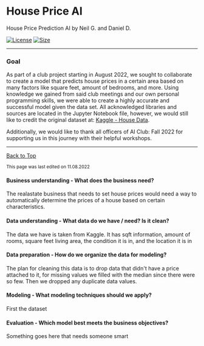 # House Price AI

House Price Prediction AI by Neil G. and Daniel D.

[![License](https://img.shields.io/github/license/RandomKiddo/HousePriceAI)](https://www.gnu.org/licenses/agpl-3.0.en.html)
[![Size](https://img.shields.io/github/languages/code-size/RandomKiddo/HousePriceAI)](https://github.com/RandomKiddo/HousePriceAI/blob/master/Project.ipynb)
___

### Goal

As part of a club project starting in August 2022, we sought to collaborate to create a model that predicts house prices in a certain area based on many factors like square feet, amount of bedrooms, and more. Using knowledge we gained from said club meetings and our own personal programming skills, we were able to create a highly accurate and successful model given the data set. All acknowledged libraries and sources are located in the Jupyter Notebook file, however, we would still like to credit the original dataset at: [Kaggle - House Data](https://www.kaggle.com/datasets/shree1992/housedata).

Additionally, we would like to thank all officers of AI Club: Fall 2022 for supporting us in this journey with their helpful workshops. 

___

[Back to Top](#house-price-ai)

<sub>This page was last edited on 11.08.2022</sub>

#### Business understanding - What does the business need?

The realastate business that needs to set house prices would need a way to automatically
 determine the prices of a house based on certain characteristics.

#### Data understanding - What data do we have / need? Is it clean?

The data we have is taken from Kaggle. It has sqft information, amount of rooms, square feet living area, the condition it is in, and the location it is in

#### Data preparation - How do we organize the data for modeling?

The plan for cleaning this data is to drop data that didn't have a price attached to it, for missing values we filled with the median since there were so few. Then we dropped any duplicate data values.

#### Modeling - What modeling techniques should we apply?

First the dataset 

#### Evaluation - Which model best meets the business objectives?

Something goes here that needs someone smart

